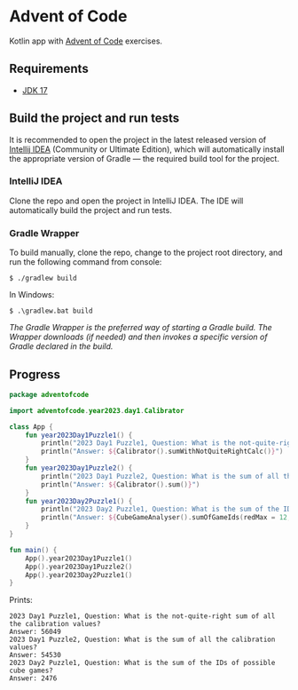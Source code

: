 # Advent of Code
Kotlin app with [Advent of Code](https://adventofcode.com/) exercises.

## Requirements
* [JDK 17](https://www.oracle.com/java/technologies/javase/jdk17-archive-downloads.html)

## Build the project and run tests
It is recommended to open the project in the latest released version of
[Intellij IDEA](https://www.jetbrains.com/idea/download) (Community or Ultimate Edition), which will
automatically install the appropriate version of Gradle — the required build tool for the project.

### IntelliJ IDEA
Clone the repo and open the project in IntelliJ IDEA. The IDE will automatically build the project
and run tests.

### Gradle Wrapper
To build manually, clone the repo, change to the project root directory, and run the following command from console:
```
$ ./gradlew build
```
In Windows:
```
$ .\gradlew.bat build
```
_The Gradle Wrapper is the preferred way of starting a Gradle build. The Wrapper downloads (if needed) and then
invokes a specific version of Gradle declared in the build._

## Progress
```kotlin
package adventofcode

import adventofcode.year2023.day1.Calibrator

class App {
    fun year2023Day1Puzzle1() {
        println("2023 Day1 Puzzle1, Question: What is the not-quite-right sum of all the calibration values?")
        println("Answer: ${Calibrator().sumWithNotQuiteRightCalc()}")
    }
    fun year2023Day1Puzzle2() {
        println("2023 Day1 Puzzle2, Question: What is the sum of all the calibration values?")
        println("Answer: ${Calibrator().sum()}")
    }
    fun year2023Day2Puzzle1() {
        println("2023 Day2 Puzzle1, Question: What is the sum of the IDs of possible cube games?")
        println("Answer: ${CubeGameAnalyser().sumOfGameIds(redMax = 12, greenMax = 13, blueMax = 14)}")
    }
}

fun main() {
    App().year2023Day1Puzzle1()
    App().year2023Day1Puzzle2()
    App().year2023Day2Puzzle1()
}
```
Prints:
```
2023 Day1 Puzzle1, Question: What is the not-quite-right sum of all the calibration values?
Answer: 56049
2023 Day1 Puzzle2, Question: What is the sum of all the calibration values?
Answer: 54530
2023 Day2 Puzzle1, Question: What is the sum of the IDs of possible cube games?
Answer: 2476
```